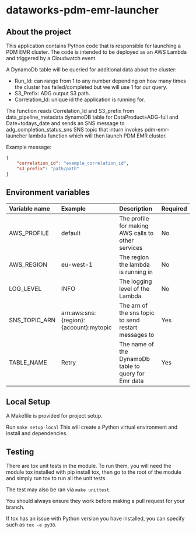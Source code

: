 # dataworks-pdm-emr-launcher

## About the project

This application contains Python code that is responsible for launching a PDM EMR cluster. The code is intended to be deployed 
as an AWS Lambda and triggered by a Cloudwatch event. 


A DynamoDb table will be queried for additional data about the cluster:
* Run_Id: can range from 1 to any number depending on how many times the cluster has failed/completed but we will use 1 for our query.
* S3_Prefix: ADG output S3 path.
* Correlation_Id: unique id the application is running for. 


The function reads Correlation_Id and S3_prefix from data_pipeline_metadata dynamoDB table for DataProduct=ADG-full and Date=todays_date 
and sends an SNS message to adg_completion_status_sns SNS topic that inturn invokes pdm-emr-launcher lambda function which will then 
launch PDM EMR cluster.

Example message:
```json
{
    "correlation_id": "example_correlation_id",
    "s3_prefix": "path/path"
}
```

## Environment variables

|Variable name|Example|Description|Required|
|:---|:---|:---|:---|
|AWS_PROFILE| default |The profile for making AWS calls to other services|No|
|AWS_REGION| eu-west-1 |The region the lambda is running in|No|
|LOG_LEVEL| INFO |The logging level of the Lambda|No|
|SNS_TOPIC_ARN|arn:aws:sns:{region}:{account}:mytopic|The arn of the sns topic to send restart messages to|Yes|
|TABLE_NAME|Retry|The name of the DynamoDb table to query for Emr data|Yes|


## Local Setup

A Makefile is provided for project setup.

Run `make setup-local` This will create a Python virtual environment and install and dependencies. 


## Testing

There are tox unit tests in the module. To run them, you will need the module tox installed with pip install tox, then go to the root of the module and simply run tox to run all the unit tests.

The test may also be ran via `make unittest`.

You should always ensure they work before making a pull request for your branch.

If tox has an issue with Python version you have installed, you can specify such as `tox -e py38`.
